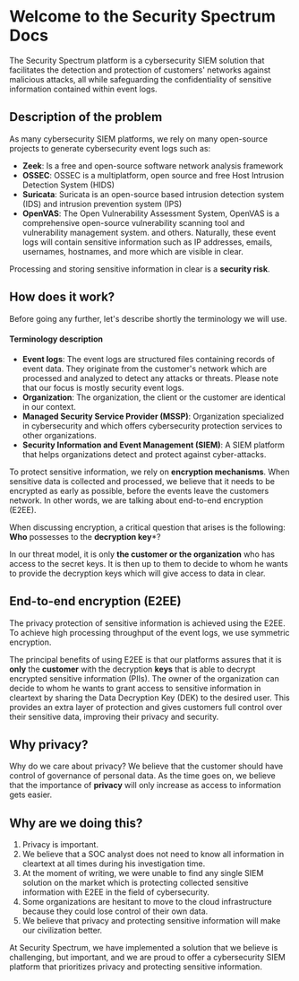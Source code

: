 # Welcome to the Security Spectrum Docs

The Security Spectrum platform is a cybersecurity SIEM solution that facilitates the detection and protection of customers' networks against malicious attacks, all while safeguarding the confidentiality of sensitive information contained within event logs.

## Description of the problem

As many cybersecurity SIEM platforms, we rely on many open-source projects to generate cybersecurity event logs such as:

- **Zeek**: Is a free and open-source software network analysis framework
- **OSSEC**: OSSEC is a multiplatform, open source and free Host Intrusion Detection System (HIDS)
- **Suricata**: Suricata is an open-source based intrusion detection system (IDS) and intrusion prevention system (IPS)
- **OpenVAS**: The Open Vulnerability Assessment System, OpenVAS is a comprehensive open-source vulnerability scanning tool and vulnerability management system.
and others. Naturally, these event logs will contain sensitive information such as IP addresses, emails, usernames, hostnames, and more which are visible in clear.

Processing and storing sensitive information in clear is a **security risk**.


## How does it work?

Before going any further, let's describe shortly the terminology we will use.

#### Terminology description

- **Event logs**: The event logs are structured files containing records of event data. They originate from the customer's network which are processed and analyzed to detect any attacks or threats. Please note that our focus is mostly security event logs.
- **Organization**: The organization, the client or the customer are identical in our context.
- **Managed Security Service Provider (MSSP)**: Organization specialized in cybersecurity and which offers cybersecurity  protection services to other organizations.
- **Security Information and Event Management (SIEM)**: A SIEM platform that helps organizations detect and protect against cyber-attacks.

To protect sensitive information, we rely on **encryption mechanisms**. When sensitive data is collected and processed, we believe that it needs to be encrypted as early as possible, before the events leave the customers network. In other words, we are talking about end-to-end encryption (E2EE).

When discussing encryption, a critical question that arises is the following: **Who** possesses to the **decryption key***?

In our threat model, it is only **the customer or the organization** who has access to the secret keys. It is then up to them to decide to whom he wants to provide the decryption keys which will give access to data in clear.


## End-to-end encryption (E2EE)

The privacy protection of sensitive information is achieved using the E2EE. To achieve high processing throughput of the event logs, we use symmetric encryption.

The principal benefits of using E2EE is that our platforms assures that it is **only** the **customer** with the decryption **keys** that is able to decrypt encrypted sensitive information (PIIs).
The owner of the organization can decide to whom he wants to grant access to sensitive information in cleartext by sharing the Data Decryption Key (DEK) to the desired user. This provides an extra layer of protection and gives customers full control over their sensitive data, improving their privacy and security.

## Why privacy?

Why do we care about privacy? We believe that the customer should have control of governance of personal data. As the time goes on, we believe that the importance of **privacy** will only increase as access to information gets easier.


## Why are we doing this?

1. Privacy is important.
2. We believe that a SOC analyst does not need to know all information in cleartext at all times during his investigation time.
3. At the moment of writing, we were unable to find any single SIEM solution on the market which is protecting collected sensitive information with E2EE in the field of cybersecurity.
4. Some organizations are hesitant to move to the cloud infrastructure because they could lose control of their own data.
5. We believe that privacy and protecting sensitive information will make our civilization better.

At Security Spectrum, we have implemented a solution that we believe is challenging, but important, and we are proud to offer a cybersecurity SIEM platform that prioritizes privacy and protecting sensitive information.